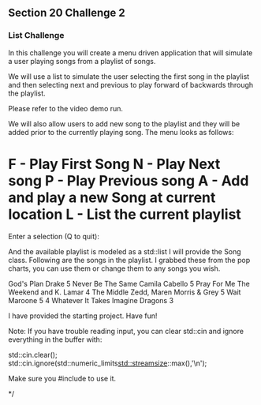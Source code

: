 ## Section 20 Challenge 2

### List Challenge

In this challenge you will create a menu driven application that
will simulate a user playing songs from a playlist of songs.

We will use a list to simulate the user selecting the first song in the playlist and
then selecting next and previous to play forward of backwards through the
playlist.

Please refer to the video demo run.

We will also allow users to add new song to the playlist and they
will be added prior to the currently playing song.
The menu looks as follows:

F - Play First Song
N - Play Next song
P - Play Previous song
A - Add and play a new Song at current location
L - List the current playlist
========================
Enter a selection (Q to quit):

And the available playlist is modeled as a std::list<Song>
I will provide the Song class. Following are the songs in the playlist.
I grabbed these from the pop charts, you can use them or change
them to any songs you wish.

God's Plan                  Drake                                       5
Never Be The Same   Camila Cabello                         5
Pray For Me               The Weekend and K. Lamar      4
The Middle                Zedd, Maren Morris & Grey     5
Wait                           Maroone 5                                4
Whatever It Takes      Imagine Dragons                      3

I have provided the starting project.
Have fun!

Note:
If you have trouble reading input, you can clear std::cin and
ignore everything in the buffer with:

std::cin.clear();
std::cin.ignore(std::numeric_limits<std::streamsize>::max(),'\n');

Make sure you #include <limits> to use it.

*/